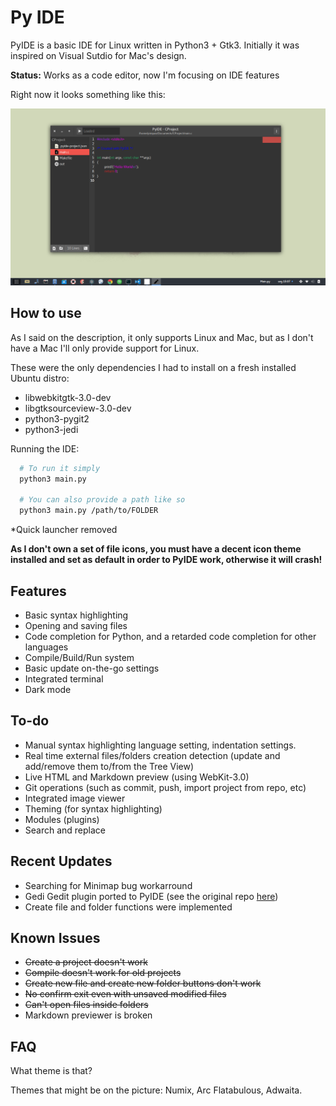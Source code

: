 # Py IDE

PyIDE is a basic IDE for Linux written in Python3 + Gtk3. Initially it was inspired on Visual Sutdio for Mac's design.

__Status:__ Works as a code editor, now I'm focusing on IDE features

Right now it looks something like this:

![](pyide-preview.png)

## How to use

As I said on the description, it only supports Linux and Mac, but as I don't have a Mac I'll only provide support for Linux.

These were the only dependencies I had to install on a fresh installed Ubuntu distro:
* libwebkitgtk-3.0-dev
* libgtksourceview-3.0-dev
* python3-pygit2
* python3-jedi

Running the IDE:

```bash
  # To run it simply
  python3 main.py

  # You can also provide a path like so
  python3 main.py /path/to/FOLDER
```

\*Quick launcher removed

__As I don't own a set of file icons, you must have a decent icon theme installed and set as default in order to PyIDE work, otherwise it will crash!__

## Features

* Basic syntax highlighting
* Opening and saving files
* Code completion for Python, and a retarded code completion for other languages
* Compile/Build/Run system
* Basic update on-the-go settings
* Integrated terminal
* Dark mode

## To-do

* Manual syntax highlighting language setting, indentation settings.
* Real time external files/folders creation detection (update and add/remove them to/from the Tree View)
* Live HTML and Markdown preview (using WebKit-3.0)
* Git operations (such as commit, push, import project from repo, etc)
* Integrated image viewer
* Theming (for syntax highlighting)
* Modules (plugins)
* Search and replace

## Recent Updates

* Searching for Minimap bug workarround
* Gedi Gedit plugin ported to PyIDE (see the original repo [here](https://github.com/isamert/gedi))
* Create file and folder functions were implemented

## Known Issues

* ~~Create a project doesn't work~~
* ~~Compile doesn't work for old projects~~
* ~~Create new file and create new folder buttons don't work~~
* ~~No confirm exit even with unsaved modified files~~
* ~~Can't open files inside folders~~
* Markdown previewer is broken

## FAQ

What theme is that?

Themes that might be on the picture: Numix, Arc Flatabulous, Adwaita.
